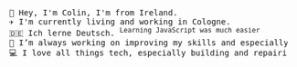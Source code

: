 <pre>
  👋 Hey, I'm Colin, I'm from Ireland. 
  ✈️ I'm currently living and working in Cologne. 
  🇩🇪 Ich lerne Deutsch. <sup>Learning JavaScript was much easier</sup>   
  🌱 I’m always working on improving my skills and especially ReactJS and React Native. 
  💻 I love all things tech, especially building and repairing PCs.
</pre>
